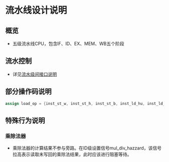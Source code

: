 # 流水线设计说明

## 概览
- 五级流水线CPU，包含IF、ID、EX、MEM、WB五个阶段

## 流水控制
- 详见[流水级间接口说明](../INTERFACE.md#流水级间接口说明)

## 部分操作码说明
```verilog
assign load_op = {inst_st_w, inst_st_h, inst_st_b, inst_ld_hu, inst_ld_bu, inst_ld_w, inst_ld_h, inst_ld_b};
```

## 特殊行为说明

### 乘除法器
- 乘除法器的计算结果不参与旁路。在ID级设置信号mul_div_hazzard，该信号拉高表示读取未写回的乘除法结果，此时应该进行阻塞等待。